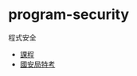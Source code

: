 # program-security
程式安全

- [課程](https://github.com/MyDearGreatTeacher/2022_1_courses/tree/main/%E7%A8%8B%E5%BC%8F%E5%AE%89%E5%85%A8)
- [國安局特考](https://www.public.com.tw/exam-civilservice/security-information-overview)
